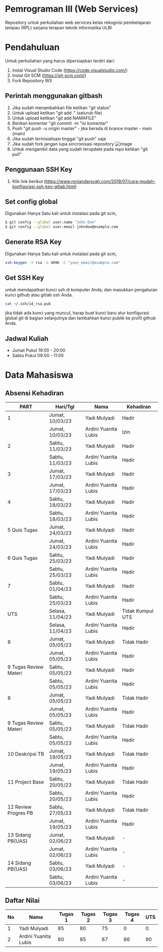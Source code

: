 # Pemrograman III (Web Services)

Repository untuk perkuliahan web services kelas rekognisi pembelajaran lampau (RPL) sarjana terapan teknik informatika ULBI
# Pendahuluan

Untuk perkuliahan yang harus dipersiapkan terdiri dari:

1. Instal Visual Studio Code (https://code.visualstudio.com/)
2. Instal Git SCM (https://git-scm.com/)
3. Fork Repository WS

## Perintah menggunakan gitbash

1. Jika sudah menambahkan file ketikan "git status"
2. Untuk upload ketikan "git add ." (seluruh file)
3. Untuk upload ketikan "git add NAMAFILE"
4. Berikan komentar "git commit -m "isi komentar"
5. Push "git push -u origin master" - jika berada di brance master - main (main)
6. Jika sudah terinisialisasi tinggal "git push" saja
7. Jika sudah fork jangan lupa sincronisasi repository
   ![image](https://user-images.githubusercontent.com/15622730/224335490-5d0d430c-293f-45ac-b3a3-1bd319f4a47c.png)
8. Untuk mengambil data yang sudah terupdate pada repo ketikan "git pull"

## Penggunaan SSH Key

1. Klik link berikut (https://www.roniandarsyah.com/2019/07/cara-mudah-konfigurasi-ssh-key-gitlab.html)

## Set config global

Digunakan Hanya Satu kali untuk instalasi pada git scm,

```sh
$ git config --global user.name "John Doe"
$ git config --global user.email johndoe@example.com
```

## Generate RSA Key

Digunakan Hanya Satu kali untuk instalasi pada git scm,

```sh
ssh-keygen -t rsa -b 4096 -C "your_email@example.com"
```

## Get SSH Key

untuk mendapatkan kunci ssh di komputer Anda, dan masukkan pengaturan kunci github atau gitlab ssh Anda.

```sh
cat ~/.ssh/id_rsa.pub
```

jika tidak ada kunci yang muncul, harap buat kunci baru atur konfigurasi global git di bagian selanjutnya dan tambahkan kunci publik ke profil github Anda.

## Jadwal Kuliah

- Jumat Pukul 19:00 - 20:00
- Sabtu Pukul 09:00 - 11:00

# Data Mahasiswa

## Absensi Kehadiran
| PART     | Hari/Tgl   | Nama           | Kehadiran  |
| -------| -------|-------------- | --- |
| 1 | Jumat, 10/03/23  | Yadi Mulyadi | Hadir  |
|  | Jumat, 10/03/23  | Ardini Yuanita Lubis | Izin  |
| 2 | Sabtu, 11/03/23  | Yadi Mulyadi | Hadir  |
|  | Sabtu, 11/03/23 | Ardini Yuanita Lubis | Hadir  |
| 3 | Jumat, 17/03/23  | Yadi Mulyadi | Hadir  |
|  | Jumat, 17/03/23  | Ardini Yuanita Lubis | Hadir  |
| 4 | Sabtu, 18/03/23  | Yadi Mulyadi | Hadir  |
|  | Sabtu, 18/03/23  | Ardini Yuanita Lubis |Hadir |
| 5  Quis Tugas| Jumat, 24/03/23  | Yadi Mulyadi | Hadir  |
| | Jumat, 24/03/23  | Ardini Yuanita Lubis | Hadir  |
| 6 Quis Tugas| Sabtu, 25/03/23  | Yadi Mulyadi | Hadir  |
|  | Sabtu, 25/03/23  | Ardini Yuanita Lubis |Hadir |
| 7 | Sabtu, 01/04/23  | Yadi Mulyadi | Hadir  |
|  | Sabtu, 25/03/23  | Ardini Yuanita Lubis |Hadir |
| UTS | Selasa, 11/04/23  | Yadi Mulyadi | Tidak Kumpul UTS|
|  | Selasa, 11/04/23 | Ardini Yuanita Lubis | Hadir |
| 8 | Jumat, 05/05/23  | Yadi Mulyadi | Tidak Hadir  |
|  | Jumat, 05/05/23  | Ardini Yuanita Lubis |Hadir |
| 9 Tugas Review Materi | Sabtu, 05/05/23  | Yadi Mulyadi |  Hadir  |
|  | Sabtu, 05/05/23  | Ardini Yuanita Lubis |Hadir |
| 8 | Jumat, 05/05/23  | Yadi Mulyadi | Tidak Hadir  |
|  | Jumat, 05/05/23  | Ardini Yuanita Lubis |Hadir |
| 9 Tugas Review Materi| Sabtu, 05/05/23  | Yadi Mulyadi |  Tidak Hadir  |
|  | Sabtu, 05/05/23  | Ardini Yuanita Lubis |Hadir |
| 10 Deskripsi TB| Jumat, 19/05/23  | Yadi Mulyadi | Tidak Hadir  |
|  | Jumat, 19/05/23  | Ardini Yuanita Lubis |Hadir |
| 11 Project Base| Sabtu, 20/05/23  | Yadi Mulyadi |  Tidak Hadir  |
| | Sabtu, 20/05/23  | Ardini Yuanita Lubis |Hadir |
| 12 Review Progres PB| Sabtu, 27/05/23  | Yadi Mulyadi | Tidak Hadir  |
|  | Jumat, 19/05/23  | Ardini Yuanita Lubis |Hadir |
| 13 Sidang PB(UAS) | Jumat, 02/06/23  | Yadi Mulyadi |  -  |
|  | Jumat, 02/06/23   | Ardini Yuanita Lubis | - |
| 14 Sidang PB(UAS)| Sabtu, 03/06/23  | Yadi Mulyadi |  -  |
|  | Sabtu, 03/06/23 | Ardini Yuanita Lubis| - |

## Daftar Nilai

| No     | Nama           | Tugas 1   | Tugas 2   | Tugas 3   |Tugas 4   |UTS   |
| ------- | -------------- | --- | --- | --- |--- |--- |
| 1 | Yadi Mulyadi | 85   | 80 |75 |0 |0 |
| 2 | Ardini Yuanita Lubis | 80   | 85 | 87 |86 | 90 |



